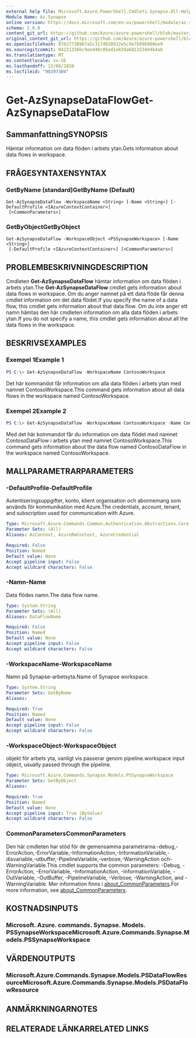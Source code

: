 ```yaml
---
external help file: Microsoft.Azure.PowerShell.Cmdlets.Synapse.dll-Help.xml
Module Name: Az.Synapse
online version: https://docs.microsoft.com/en-us/powershell/module/az.synapse/get-azsynapsedataflow
schema: 2.0.0
content_git_url: https://github.com/Azure/azure-powershell/blob/master/src/Synapse/Synapse/help/Get-AzSynapseDataFlow.md
original_content_git_url: https://github.com/Azure/azure-powershell/blob/master/src/Synapse/Synapse/help/Get-AzSynapseDataFlow.md
ms.openlocfilehash: 87627738967a5c3174020932e5c9e7b996980ee9
ms.sourcegitcommit: 04221336bc9eed46c05ed1e828a6811534d4b4ab
ms.translationtype: MT
ms.contentlocale: sv-SE
ms.lasthandoff: 12/08/2020
ms.locfileid: "98397304"
---
```

# <span data-ttu-id="a5a37-101">Get-AzSynapseDataFlow</span><span class="sxs-lookup"><span data-stu-id="a5a37-101">Get-AzSynapseDataFlow</span></span>

## <span data-ttu-id="a5a37-102">Sammanfattning</span><span class="sxs-lookup"><span data-stu-id="a5a37-102">SYNOPSIS</span></span>
<span data-ttu-id="a5a37-103">Hämtar information om data flöden i arbets ytan.</span><span class="sxs-lookup"><span data-stu-id="a5a37-103">Gets information about data flows in workspace.</span></span>

## <span data-ttu-id="a5a37-104">FRÅGESYNTAXEN</span><span class="sxs-lookup"><span data-stu-id="a5a37-104">SYNTAX</span></span>

### <span data-ttu-id="a5a37-105">GetByName (standard)</span><span class="sxs-lookup"><span data-stu-id="a5a37-105">GetByName (Default)</span></span>
```
Get-AzSynapseDataFlow -WorkspaceName <String> [-Name <String>] [-DefaultProfile <IAzureContextContainer>]
 [<CommonParameters>]
```

### <span data-ttu-id="a5a37-106">GetByObject</span><span class="sxs-lookup"><span data-stu-id="a5a37-106">GetByObject</span></span>
```
Get-AzSynapseDataFlow -WorkspaceObject <PSSynapseWorkspace> [-Name <String>]
 [-DefaultProfile <IAzureContextContainer>] [<CommonParameters>]
```

## <span data-ttu-id="a5a37-107">PROBLEMBESKRIVNING</span><span class="sxs-lookup"><span data-stu-id="a5a37-107">DESCRIPTION</span></span>
<span data-ttu-id="a5a37-108">Cmdleten **Get-AzSynapseDataFlow** hämtar information om data flöden i arbets ytan.</span><span class="sxs-lookup"><span data-stu-id="a5a37-108">The **Get-AzSynapseDataFlow** cmdlet gets information about data flows in workspace.</span></span>
<span data-ttu-id="a5a37-109">Om du anger namnet på ett data flöde får denna cmdlet information om det data flödet.</span><span class="sxs-lookup"><span data-stu-id="a5a37-109">If you specify the name of a data flow, this cmdlet gets information about that data flow.</span></span>
<span data-ttu-id="a5a37-110">Om du inte anger ett namn hämtas den här cmdleten information om alla data flöden i arbets ytan.</span><span class="sxs-lookup"><span data-stu-id="a5a37-110">If you do not specify a name, this cmdlet gets information about all the data flows in the workspace.</span></span>

## <span data-ttu-id="a5a37-111">BESKRIVS</span><span class="sxs-lookup"><span data-stu-id="a5a37-111">EXAMPLES</span></span>

### <span data-ttu-id="a5a37-112">Exempel 1</span><span class="sxs-lookup"><span data-stu-id="a5a37-112">Example 1</span></span>
```powershell
PS C:\> Get-AzSynapseDataFlow -WorkspaceName ContosoWorkspace
```

<span data-ttu-id="a5a37-113">Det här kommandot får information om alla data flöden i arbets ytan med namnet ContosoWorkspace.</span><span class="sxs-lookup"><span data-stu-id="a5a37-113">This command gets information about all data flows in the workspace named ContosoWorkspace.</span></span>

### <span data-ttu-id="a5a37-114">Exempel 2</span><span class="sxs-lookup"><span data-stu-id="a5a37-114">Example 2</span></span>
```powershell
PS C:\> Get-AzSynapseDataFlow -WorkspaceName ContosoWorkspace -Name ContosoDataFlow
```

<span data-ttu-id="a5a37-115">Med det här kommandot får du information om data flödet med namnet ContosoDataFlow i arbets ytan med namnet ContosoWorkspace.</span><span class="sxs-lookup"><span data-stu-id="a5a37-115">This command gets information about the data flow named ContosoDataFlow in the workspace named ContosoWorkspace.</span></span>

## <span data-ttu-id="a5a37-116">MALLPARAMETRAR</span><span class="sxs-lookup"><span data-stu-id="a5a37-116">PARAMETERS</span></span>

### <span data-ttu-id="a5a37-117">-DefaultProfile</span><span class="sxs-lookup"><span data-stu-id="a5a37-117">-DefaultProfile</span></span>
<span data-ttu-id="a5a37-118">Autentiseringsuppgifter, konto, klient organisation och abonnemang som används för kommunikation med Azure.</span><span class="sxs-lookup"><span data-stu-id="a5a37-118">The credentials, account, tenant, and subscription used for communication with Azure.</span></span>

```yaml
Type: Microsoft.Azure.Commands.Common.Authentication.Abstractions.Core.IAzureContextContainer
Parameter Sets: (All)
Aliases: AzContext, AzureRmContext, AzureCredential

Required: False
Position: Named
Default value: None
Accept pipeline input: False
Accept wildcard characters: False
```

### <span data-ttu-id="a5a37-119">-Namn</span><span class="sxs-lookup"><span data-stu-id="a5a37-119">-Name</span></span>
<span data-ttu-id="a5a37-120">Data flödes namn.</span><span class="sxs-lookup"><span data-stu-id="a5a37-120">The data flow name.</span></span>

```yaml
Type: System.String
Parameter Sets: (All)
Aliases: DataFlowName

Required: False
Position: Named
Default value: None
Accept pipeline input: False
Accept wildcard characters: False
```

### <span data-ttu-id="a5a37-121">-WorkspaceName</span><span class="sxs-lookup"><span data-stu-id="a5a37-121">-WorkspaceName</span></span>
<span data-ttu-id="a5a37-122">Namn på Synapse-arbetsyta.</span><span class="sxs-lookup"><span data-stu-id="a5a37-122">Name of Synapse workspace.</span></span>

```yaml
Type: System.String
Parameter Sets: GetByName
Aliases:

Required: True
Position: Named
Default value: None
Accept pipeline input: False
Accept wildcard characters: False
```

### <span data-ttu-id="a5a37-123">-WorkspaceObject</span><span class="sxs-lookup"><span data-stu-id="a5a37-123">-WorkspaceObject</span></span>
<span data-ttu-id="a5a37-124">objekt för arbets yta, vanligt vis passerar genom pipeline.</span><span class="sxs-lookup"><span data-stu-id="a5a37-124">workspace input object, usually passed through the pipeline.</span></span>

```yaml
Type: Microsoft.Azure.Commands.Synapse.Models.PSSynapseWorkspace
Parameter Sets: GetByObject
Aliases:

Required: True
Position: Named
Default value: None
Accept pipeline input: True (ByValue)
Accept wildcard characters: False
```

### <span data-ttu-id="a5a37-125">CommonParameters</span><span class="sxs-lookup"><span data-stu-id="a5a37-125">CommonParameters</span></span>
<span data-ttu-id="a5a37-126">Den här cmdleten har stöd för de gemensamma parametrarna:-debug,-ErrorAction,-ErrorVariable,-InformationAction,-InformationVariable,-disvariable,-utbuffer,-PipelineVariable,-verbose,-WarningAction och-WarningVariable.</span><span class="sxs-lookup"><span data-stu-id="a5a37-126">This cmdlet supports the common parameters: -Debug, -ErrorAction, -ErrorVariable, -InformationAction, -InformationVariable, -OutVariable, -OutBuffer, -PipelineVariable, -Verbose, -WarningAction, and -WarningVariable.</span></span> <span data-ttu-id="a5a37-127">Mer information finns i [about_CommonParameters](http://go.microsoft.com/fwlink/?LinkID=113216).</span><span class="sxs-lookup"><span data-stu-id="a5a37-127">For more information, see [about_CommonParameters](http://go.microsoft.com/fwlink/?LinkID=113216).</span></span>

## <span data-ttu-id="a5a37-128">KOSTNADS</span><span class="sxs-lookup"><span data-stu-id="a5a37-128">INPUTS</span></span>

### <span data-ttu-id="a5a37-129">Microsoft. Azure. commands. Synapse. Models. PSSynapseWorkspace</span><span class="sxs-lookup"><span data-stu-id="a5a37-129">Microsoft.Azure.Commands.Synapse.Models.PSSynapseWorkspace</span></span>

## <span data-ttu-id="a5a37-130">VÄRDEN</span><span class="sxs-lookup"><span data-stu-id="a5a37-130">OUTPUTS</span></span>

### <span data-ttu-id="a5a37-131">Microsoft.Azure.Commands.Synapse.Models.PSDataFlowResource</span><span class="sxs-lookup"><span data-stu-id="a5a37-131">Microsoft.Azure.Commands.Synapse.Models.PSDataFlowResource</span></span>

## <span data-ttu-id="a5a37-132">ANMÄRKNINGAR</span><span class="sxs-lookup"><span data-stu-id="a5a37-132">NOTES</span></span>

## <span data-ttu-id="a5a37-133">RELATERADE LÄNKAR</span><span class="sxs-lookup"><span data-stu-id="a5a37-133">RELATED LINKS</span></span>
